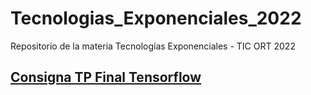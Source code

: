 # Tecnologias_Exponenciales_2022
Repositorio de la materia Tecnologías Exponenciales - TIC ORT 2022

## [Consigna TP Final Tensorflow](https://github.com/IgnacioPardo/Tecnologias_Exponenciales_2022/blob/main/Consigna%20TP%20Final.md)
